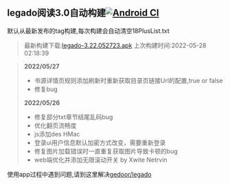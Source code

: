 ## legado阅读3.0自动构建[![Android CI](https://github.com/10bits/gedoor-Build/workflows/Android%20CI/badge.svg)](https://github.com/10bits/gedoor-Build/actions)

默认从最新发布的tag构建,每次构建会自动清空18PlusList.txt

> 最新构建下载:[legado-3.22.052723.apk](https://github.com/10bits/gedoor-Build/releases/download/legado-3.22.052723/legado-3.22.052723.apk) 上次构建时间:2022-05-28 02:18:39
<!--start-->
> **2022/05/27**
> 
> * 书源详情页规则添加刷新时重新获取目录页链接Url的配置,true or false
> * 修复bug
> 
> **2022/05/26**
> 
> * 修复部分txt章节结尾乱码bug
> * 优化翻页流畅度
> * js添加des HMac
> * 登录ui用户信息默认加密方式改变，需要重新登录
> * 修复图片加载错误时一直重复获取图片导致卡顿的bug
> * web端优化并添加无限滚动开关 by Xwite Netrvin
<!--end-->
  
使用app过程中遇到问题,请到这里解决[gedoor/legado](https://github.com/gedoor/legado/issues)

